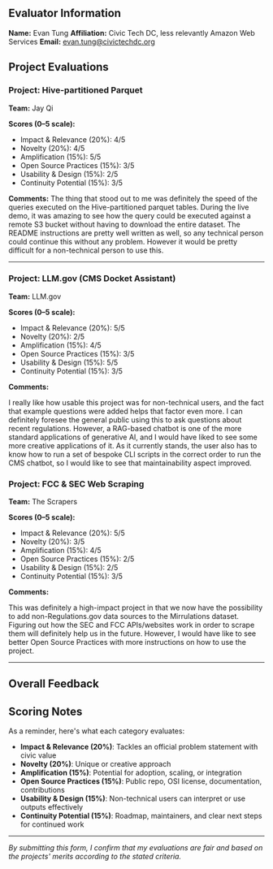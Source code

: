 ## Evaluator Information

**Name:** Evan Tung
**Affiliation:** Civic Tech DC, less relevantly Amazon Web Services
**Email:** <evan.tung@civictechdc.org>

## Project Evaluations

### Project: Hive-partitioned Parquet

**Team:** Jay Qi

**Scores (0–5 scale):**

* Impact & Relevance (20%): 4/5
* Novelty (20%): 4/5
* Amplification (15%): 5/5
* Open Source Practices (15%): 3/5
* Usability & Design (15%): 2/5
* Continuity Potential (15%): 3/5

**Comments:**
The thing that stood out to me was definitely the speed of the queries executed on the Hive-partitioned parquet tables. During the live demo, it was amazing to see how the query could be executed against a remote S3 bucket without having to download the entire dataset. The README instructions are pretty well written as well, so any technical person could continue this without any problem. However it would be pretty difficult for a non-technical person to use this.

---

### Project: LLM.gov (CMS Docket Assistant)

**Team:** LLM.gov

**Scores (0–5 scale):**

* Impact & Relevance (20%): 5/5
* Novelty (20%): 2/5
* Amplification (15%): 4/5
* Open Source Practices (15%): 3/5
* Usability & Design (15%): 5/5
* Continuity Potential (15%): 3/5

**Comments:**

I really like how usable this project was for non-technical users, and the fact that example questions were added helps that factor even more. I can definitely foresee the general public using this to ask questions about recent regulations. However, a RAG-based chatbot is one of the more standard applications of generative AI, and I would have liked to see some more creative applications of it. As it currently stands, the user also has to know how to run a set of bespoke CLI scripts in the correct order to run the CMS chatbot, so I would like to see that maintainability aspect improved.

### Project: FCC & SEC Web Scraping

**Team:** The Scrapers

**Scores (0–5 scale):**

* Impact & Relevance (20%): 5/5
* Novelty (20%): 3/5
* Amplification (15%): 4/5
* Open Source Practices (15%): 2/5
* Usability & Design (15%): 2/5
* Continuity Potential (15%): 3/5

**Comments:**

This was definitely a high-impact project in that we now have the possibility to add non-Regulations.gov data sources to the Mirrulations dataset. Figuring out how the SEC and FCC APIs/websites work in order to scrape them will definitely help us in the future. However, I would have like to see better Open Source Practices with more instructions on how to use the project.

---

<!-- Add more project evaluations as needed -->

## Overall Feedback

<!-- Any general observations about the hackathon, themes you noticed, or suggestions -->

## Scoring Notes

As a reminder, here's what each category evaluates:

* **Impact & Relevance (20%)**: Tackles an official problem statement with civic value
* **Novelty (20%)**: Unique or creative approach
* **Amplification (15%)**: Potential for adoption, scaling, or integration
* **Open Source Practices (15%)**: Public repo, OSI license, documentation, contributions
* **Usability & Design (15%)**: Non-technical users can interpret or use outputs effectively
* **Continuity Potential (15%)**: Roadmap, maintainers, and clear next steps for continued work

---

*By submitting this form, I confirm that my evaluations are fair and based on the projects' merits according to the stated criteria.*
